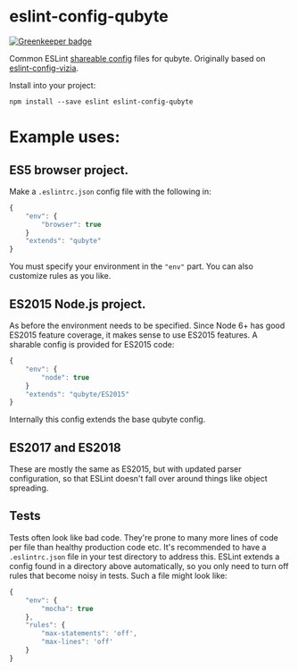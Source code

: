 # eslint-config-qubyte

[![Greenkeeper badge](https://badges.greenkeeper.io/qubyte/eslint-config-qubyte.svg)](https://greenkeeper.io/)

Common ESLint [shareable config][1] files for qubyte. Originally based on
[eslint-config-vizia][2].

Install into your project:

```
npm install --save eslint eslint-config-qubyte
```

# Example uses:

## ES5 browser project.

Make a `.eslintrc.json` config file with the following in:

```javascript
{
    "env": {
        "browser": true
    }
    "extends": "qubyte"
}
```

You must specify your environment in the `"env"` part. You can also customize
rules as you like.

[1]: http://eslint.org/docs/developer-guide/shareable-configs
[2]: https://github.com/vizia/eslint-config-vizia

## ES2015 Node.js project.

As before the environment needs to be specified. Since Node 6+ has good ES2015
feature coverage, it makes sense to use ES2015 features. A sharable config is
provided for ES2015 code:

```javascript
{
    "env": {
        "node": true
    }
    "extends": "qubyte/ES2015"
}
```

Internally this config extends the base qubyte config.

## ES2017 and ES2018

These are mostly the same as ES2015, but with updated parser configuration, so
that ESLint doesn't fall over around things like object spreading.

## Tests

Tests often look like bad code. They're prone to many more lines of code per
file than healthy production code etc. It's recommended to have a
`.eslintrc.json` file in your test directory to address this. ESLint extends a
config found in a directory above automatically, so you only need to turn off
rules that become noisy in tests. Such a file might look like:

```javascript
{
    "env": {
        "mocha": true
    },
    "rules": {
        "max-statements": 'off',
        "max-lines": 'off'
    }
}
```
